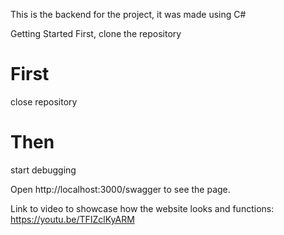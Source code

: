 This is the backend for the project, it was made using C#

Getting Started
First, clone the repository

# First
close repository
# Then
start debugging

Open http://localhost:3000/swagger to see the page.

Link to video to showcase how the website looks and functions: https://youtu.be/TFIZclKyARM


